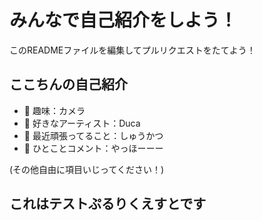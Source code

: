 # みんなで自己紹介をしよう！
このREADMEファイルを編集してプルリクエストをたてよう！

## ここちんの自己紹介
- 🔭 趣味：カメラ
- 🎵 好きなアーティスト：Duca
- 🌱 最近頑張ってること：しゅうかつ
- 💬 ひとことコメント：やっほーーー

(その他自由に項目いじってください！)

## これはテストぷるりくえすとです